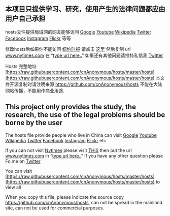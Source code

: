 ##   本项目只提供学习、研究，使用产生的法律问题都应由用户自己承担
  hosts文件提供局域网的网友能够访问 [Google](https://www.google.com/ncr) [Youtube](https://www.youtube.com) [Wikipedia](https://www.wikipedia.org) [Twitter](https://twitter.com) [Facebook](https://www.facebook.com) [Instagram](https://www.instagram.com) [Flickr](https://www.flickr.com)  等等

  修改hosts后如果你不能访问 [纽约时报](http://www.nytimes.com) 请点击 [这里](https://proxy-mirror.appspot.com) 然后复制 url www.nytimes.com 在 “[type url here..](https://proxy-mirror.appspot.com/www.nytimes.com)” 如果还有其他问题请推特私信我 [Twitter](https://twitter.com/tusenpou)

  Hosts 完整地址[https://raw.githubusercontent.com/cnAnonymous/hosts/master/hosts](https://raw.githubusercontent.com/cnAnonymous/hosts/master/hosts) 
 本文件开源复制时请注明来源  https://github.com/cnAnonymous/hosts    不能在大陆网站传播，不能用作商业用途.



## 		This project only provides the study, the research, the use of the legal problems should be borne by the user

The hosts file  provide people who live in China can visit [Google](https://www.google.com/ncr) [Youtube](https://www.youtube.com) [Wikipedia](https://www.wikipedia.org) [Twitter](https://twitter.com) [Facebook](https://www.facebook.com) [Instagram](https://www.instagram.com) [Flickr](https://www.flickr.com/)   etc

If you can not visit [Nytimes](http://www.nytimes.com) please visit [THIS](https://proxy-mirror.appspot.com) then put the url www.nytimes.com in “[type url here..](https://proxy-mirror.appspot.com/www.nytimes.com)” If you have any other question please Fo me on [Twitter](https://twitter.com/tusenpou)

  You can visit [https://raw.githubusercontent.com/cnAnonymous/hosts/master/hosts](https://raw.githubusercontent.com/cnAnonymous/hosts/master/hosts) to view all
  
  When you copy this file, please indicate the source copy https://github.com/cnAnonymous/hosts, can not be spread in the mainland site, can not be used for commercial purposes.


